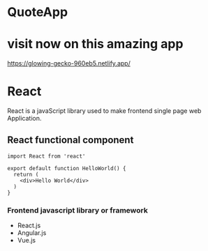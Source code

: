 # QuoteApp

# visit now on this amazing app
https://glowing-gecko-960eb5.netlify.app/

# React

React is a javaScript library used to make frontend single page web Application.

## React functional component

```
import React from 'react'

export default function HelloWorld() {
  return (
    <div>Hello World</div>
  )
}
```

### Frontend javascript library or framework
* React.js
* Angular.js
* Vue.js 
